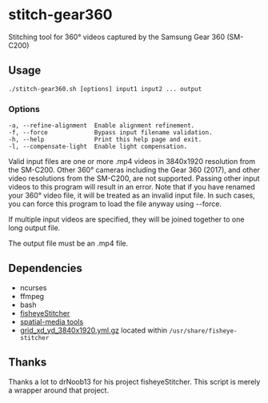 # stitch-gear360
Stitching tool for 360° videos captured by the Samsung Gear 360 (SM-C200)

## Usage

    ./stitch-gear360.sh [options] input1 input2 ... output

### Options

    -a, --refine-alignment  Enable alignment refinement.
    -f, --force             Bypass input filename validation.
    -h, --help              Print this help page and exit.
    -l, --compensate-light  Enable light compensation.

Valid input files are one or more .mp4 videos in 3840x1920 resolution from the
SM-C200. Other 360° cameras including the Gear 360 (2017), and other video
resolutions from the SM-C200, are not supported. Passing other input videos to
this program will result in an error. Note that if you have renamed your 360°
video file, it will be treated as an invalid input file. In such cases, you can
force this program to load the file anyway using --force.

If multiple input videos are specified, they will be joined together to one
long output file.

The output file must be an .mp4 file.

## Dependencies

- ncurses
- ffmpeg
- bash
- [fisheyeStitcher](https://github.com/drNoob13/fisheyeStitcher)
- [spatial-media tools](https://github.com/google/spatial-media/)
- [grid_xd_yd_3840x1920.yml.gz](https://github.com/drNoob13/fisheyeStitcher/blob/master/utils/grid_xd_yd_3840x1920.yml.gz) located within `/usr/share/fisheye-stitcher`

## Thanks

Thanks a lot to drNoob13 for his project fisheyeStitcher. This script is merely a wrapper around that project.
